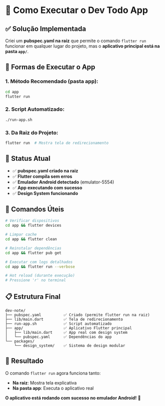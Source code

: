 # 🎯 Como Executar o Dev Todo App

## ✅ Solução Implementada

Criei um **pubspec.yaml na raiz** que permite o comando `flutter run` funcionar em qualquer lugar do projeto, mas o **aplicativo principal está na pasta `app/`**.

## 🚀 Formas de Executar o App

### 1. **Método Recomendado** (pasta app):
```bash
cd app
flutter run
```

### 2. **Script Automatizado**:
```bash
./run-app.sh
```

### 3. **Da Raiz do Projeto**:
```bash
flutter run  # Mostra tela de redirecionamento
```

## 📱 Status Atual

- ✅ **pubspec.yaml criado na raiz**
- ✅ **Flutter compila sem erros**
- ✅ **Emulador Android detectado** (emulator-5554)
- ✅ **App executando com sucesso**
- ✅ **Design System funcionando**

## 🔧 Comandos Úteis

```bash
# Verificar dispositivos
cd app && flutter devices

# Limpar cache
cd app && flutter clean

# Reinstalar dependências
cd app && flutter pub get

# Executar com logs detalhados
cd app && flutter run --verbose

# Hot reload (durante execução)
# Pressione 'r' no terminal
```

## 📋 Estrutura Final

```
dev-note/
├── pubspec.yaml          ✅ Criado (permite flutter run na raiz)
├── lib/main.dart         ✅ Tela de redirecionamento
├── run-app.sh            ✅ Script automatizado
├── app/                  ✅ Aplicativo Flutter principal
│   ├── lib/main.dart     ✅ App real com design system
│   └── pubspec.yaml      ✅ Dependências do app
└── packages/
    └── design_system/    ✅ Sistema de design modular
```

## 🎉 Resultado

O comando `flutter run` agora funciona tanto:
- **Na raiz**: Mostra tela explicativa
- **Na pasta app**: Executa o aplicativo real

**O aplicativo está rodando com sucesso no emulador Android!** 🎯